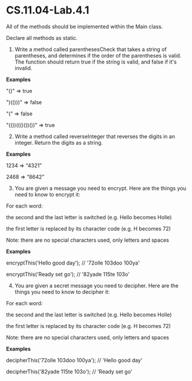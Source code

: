 # CS.11.04-Lab.4.1

All of the methods should be implemented within the Main class. 

Declare all methods as static.


1. Write a method called parenthesesCheck that takes a string of parentheses, and determines if the order of the parentheses is valid. The function should return true if the string is valid, and false if it's invalid.

**Examples**

"()"              =>  true

")(()))"          =>  false

"("               =>  false

"(())((()())())"  =>  true




2. Write a method called reverseInteger that reverses the digits in an integer. Return the digits as a string.

**Examples**

1234 => “4321”

2468 => “8642”



3. You are given a message you need to encrypt. Here are the things you need to know to encrypt it:

For each word:

the second and the last letter is switched (e.g. Hello becomes Holle)

the first letter is replaced by its character code (e.g. H becomes 72)

Note: there are no special characters used, only letters and spaces

**Examples**

encryptThis('Hello good day'); // '72olle 103doo 100ya'

encryptThis('Ready set go'); // '82yade 115te 103o'




4. You are given a secret message you need to decipher. Here are the things you need to know to decipher it:

For each word:

the second and the last letter is switched (e.g. Hello becomes Holle)

the first letter is replaced by its character code (e.g. H becomes 72)

Note: there are no special characters used, only letters and spaces

**Examples**

decipherThis('72olle 103doo 100ya'); // 'Hello good day'

decipherThis('82yade 115te 103o'); // 'Ready set go'
